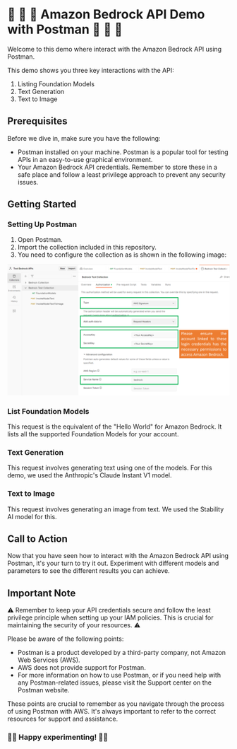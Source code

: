 # 🤖 💪 🚀 Amazon Bedrock API Demo with Postman 🤖 💪 🚀 

Welcome to this demo where interact with the Amazon Bedrock API using Postman.

This demo shows you three key interactions with the API: 

1. Listing Foundation Models
2. Text Generation
3. Text to Image

## Prerequisites

Before we dive in, make sure you have the following:

- Postman installed on your machine. Postman is a popular tool for testing APIs in an easy-to-use graphical environment.
- Your Amazon Bedrock API credentials. Remember to store these in a safe place and follow a least privilege approach to prevent any security issues.

## Getting Started

### Setting Up Postman

1. Open Postman.
2. Import the collection included in this repository.
3. You need to configure the collection as is shown in the following image:

![Collection config](images/CollectionAuthorizationConfig.png)

### List Foundation Models

This request is the equivalent of the "Hello World" for Amazon Bedrock. It lists all the supported Foundation Models for your account.

### Text Generation

This request involves generating text using one of the models. For this demo, we used the Anthropic's Claude Instant V1 model.

### Text to Image

This request involves generating an image from text. We used the Stability AI model for this.

## Call to Action

Now that you have seen how to interact with the Amazon Bedrock API using Postman, it's your turn to try it out. Experiment with different models and parameters to see the different results you can achieve.

## Important Note

⚠️ Remember to keep your API credentials secure and follow the least privilege principle when setting up your IAM policies. This is crucial for maintaining the security of your resources. ⚠️

Please be aware of the following points:

- Postman is a product developed by a third-party company, not Amazon Web Services (AWS).
- AWS does not provide support for Postman.
- For more information on how to use Postman, or if you need help with any Postman-related issues, please visit the Support center on the Postman website.

These points are crucial to remember as you navigate through the process of using Postman with AWS. It's always important to refer to the correct resources for support and assistance.

### 🥼🔬 Happy experimenting! 🔬🥼
